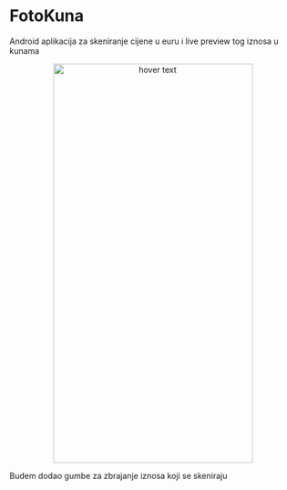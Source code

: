 # FotoKuna
Android aplikacija za skeniranje cijene u euru i live preview tog iznosa u kunama
<p align="center">
  <img src="https://user-images.githubusercontent.com/81571301/225275972-433cbcd2-95ef-4d84-be8c-03820b7b693a.jpg" width="350" height="700" title="hover text">
</p>

Budem dodao gumbe za zbrajanje iznosa koji se skeniraju

